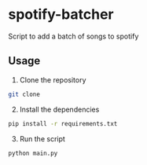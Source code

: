 # spotify-batcher

Script to add a batch of songs to spotify

## Usage

1. Clone the repository

```bash
git clone
```

2. Install the dependencies

```bash
pip install -r requirements.txt
```

3. Run the script

```bash
python main.py
```
